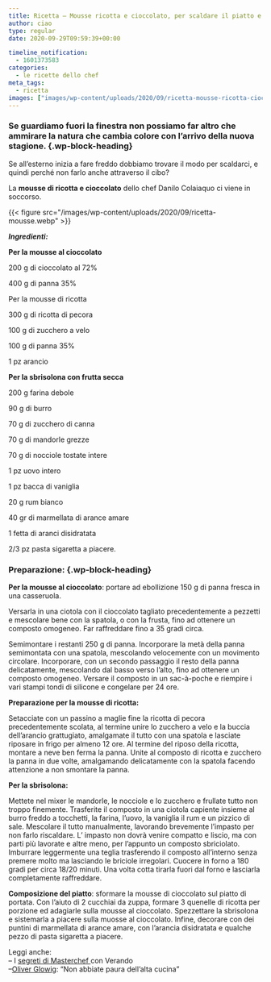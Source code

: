 ```yaml
---
title: Ricetta – Mousse ricotta e cioccolato, per scaldare il piatto e il palato
author: ciao
type: regular
date: 2020-09-29T09:59:39+00:00

timeline_notification:
  - 1601373583
categories:
  - le ricette dello chef
meta_tags:
  - ricetta
images: ["images/wp-content/uploads/2020/09/ricetta-mousse-ricotta-cioccolato.webp"]
---
```

### Se guardiamo fuori la finestra non possiamo far altro che ammirare la natura che cambia colore con l&#8217;arrivo della nuova stagione. {.wp-block-heading}

Se all&#8217;esterno inizia a fare freddo dobbiamo trovare il modo per scaldarci, e quindi perché non farlo anche attraverso il cibo? 

La **mousse di ricotta e cioccolato** dello chef Danilo Colaiaquo ci viene in soccorso.


{{< figure src="/images/wp-content/uploads/2020/09/ricetta-mousse.webp" >}}


**_Ingredienti:_**

**Per la mousse al cioccolato**

200 g di cioccolato al 72%

400 g di panna 35%

Per la mousse di ricotta

300 g di ricotta di pecora

100 g di zucchero a velo

100 g di panna 35%

1 pz arancio

**Per la sbrisolona con frutta secca**

200 g farina debole

90 g di burro

70 g di zucchero di canna

70 g di mandorle grezze

70 g di nocciole tostate intere

1 pz uovo intero

1 pz bacca di vaniglia

20 g rum bianco

40 gr di marmellata di arance amare

1 fetta di aranci disidratata

2/3 pz pasta sigaretta a piacere.

### Preparazione: {.wp-block-heading}

**Per la mousse al cioccolato**: portare&nbsp;ad ebollizione 150 g di panna fresca in una casseruola.

Versarla in una ciotola con il cioccolato tagliato precedentemente a pezzetti e mescolare bene con la spatola, o con la frusta, fino ad ottenere un composto omogeneo. Far&nbsp;raffreddare fino a 35 gradi circa.

Semimontare i restanti 250 g di panna. Incorporare&nbsp;la metà della panna semimontata con una spatola, mescolando velocemente con un movimento circolare. Incorporare, con un secondo passaggio il resto della panna delicatamente, mescolando dal basso verso l&#8217;alto, fino ad ottenere un composto omogeneo.&nbsp;Versare il composto in un sac-à-poche e riempire i vari stampi tondi di silicone e congelare per 24 ore.

**Preparazione per la mousse di ricotta:**

Setacciate con un passino a maglie fine la ricotta di pecora precedentemente scolata, al termine unire lo zucchero a velo e la buccia dell&#8217;arancio grattugiato, amalgamate il tutto con una spatola e lasciate riposare in frigo per almeno 12 ore.&nbsp;Al termine del riposo della ricotta, montare a&nbsp;neve ben ferma la panna. Unite al composto di ricotta e zucchero la panna in due volte, amalgamando delicatamente con la spatola facendo attenzione a non smontare la panna.

**Per la sbrisolona:&nbsp;&nbsp;**

Mettete nel mixer le mandorle, le nocciole e lo zucchero e frullate tutto non troppo finemente. Trasferite il composto in una ciotola capiente insieme al burro freddo a tocchetti, la farina, l&#8217;uovo, la vaniglia il rum e un pizzico di sale. Mescolare il tutto manualmente, lavorando brevemente l’impasto per non farlo riscaldare. L&#8217; impasto non dovrà venire compatto e liscio, ma con parti più lavorate e altre meno, per l&#8217;appunto un composto sbriciolato. Imburrare leggermente una teglia trasferendo il composto all’interno senza premere molto ma lasciando le briciole irregolari. Cuocere in forno a 180 gradi per circa 18/20 minuti. Una volta cotta tirarla fuori dal forno e lasciarla completamente raffreddare.

**Composizione del piatto**: sformare la mousse di cioccolato sul piatto di portata. Con l&#8217;aiuto di 2 cucchiai da zuppa, formare 3 quenelle di ricotta per porzione ed adagiarle sulla mousse al cioccolato. Spezzettare la sbrisolona e sistemarla a piacere sulla muosse&nbsp;al cioccolato. Infine, decorare con dei puntini di marmellata di arance amare, con l&#8217;arancia disidratata e qualche pezzo di pasta sigaretta a piacere.

Leggi anche:  
&#8211; I <a rel="noreferrer noopener" href="https://aleepepe.com/2020/09/07/segreti-masterchef-verando/" target="_blank">segreti di Masterchef </a>con Verando  
&#8211;<a href="https://aleepepe.com/2020/08/10/intervista-oliver-glowig-barrique/" target="_blank" rel="noreferrer noopener">Oliver Glowig</a>: &#8220;Non abbiate paura dell&#8217;alta cucina&#8221;
